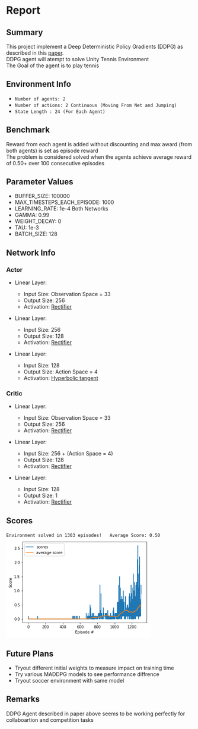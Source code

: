 # Report

## Summary

This project implement a Deep Deterministic Policy Gradients (DDPG) as described in this [paper](https://arxiv.org/pdf/1509.02971.pdf).<br>
DDPG agent will atempt to solve Unity Tennis Environment<br>
The Goal of the agent is to play tennis

## Environment Info

- `Number of agents: 2`<br>
- `Number of actions: 2 Continuous (Moving From Net and Jumping)`<br>
- `State Length : 24 (For Each Agent)` <br>

## Benchmark 
Reward from each agent is added without discounting and max award (from both agents) is set as episode reward<br>
The problem is considered solved when the agents achieve average reward of 0.50+ over 100 consecutive episodes


## Parameter Values

- BUFFER_SIZE: 100000
- MAX_TIMESTEPS_EACH_EPISODE: 1000
- LEARNING_RATE: 1e-4 Both Networks
- GAMMA: 0.99
- WEIGHT_DECAY: 0
- TAU: 1e-3
- BATCH_SIZE: 128

## Network Info

### Actor
- Linear Layer:
    - Input Size: Observation Space = 33
    - Output Size: 256
    - Activation: [Rectifier](https://en.wikipedia.org/wiki/Rectifier_(neural_networks))

- Linear Layer:
    - Input Size: 256
    - Output Size: 128
    - Activation: [Rectifier](https://en.wikipedia.org/wiki/Rectifier_(neural_networks))

- Linear Layer:
    - Input Size: 128
    - Output Size: Action Space = 4
    - Activation: [Hyperbolic tangent](https://en.wikipedia.org/wiki/Hyperbolic_function#Hyperbolic_tangent)

### Critic
 - Linear Layer:
    - Input Size: Observation Space = 33
    - Output Size: 256
    - Activation: [Rectifier](https://en.wikipedia.org/wiki/Rectifier_(neural_networks))

- Linear Layer:
    - Input Size: 256 + (Action Space = 4)
    - Output Size: 128
    - Activation: [Rectifier](https://en.wikipedia.org/wiki/Rectifier_(neural_networks))

- Linear Layer:
    - Input Size: 128
    - Output Size: 1
    - Activation: [Rectifier](https://en.wikipedia.org/wiki/Rectifier_(neural_networks))

## Scores
`Environment solved in 1303 episodes!	Average Score: 0.50`<br>
![alt text](./Assets/download.png "Scores Over Episode")


## Future Plans

- Tryout different initial weights to measure impact on training time
- Try various MADDPG models to see performance diffrence
- Tryout soccer environment with same model

## Remarks

DDPG Agent described in paper above seems to be working perfectly for collaboartion and competition tasks

